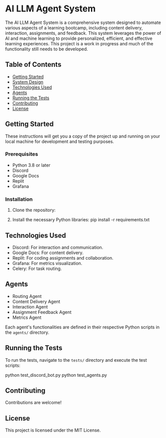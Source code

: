 # AI LLM Agent System

The AI LLM Agent System is a comprehensive system designed to automate various aspects of a learning bootcamp, including content delivery, interaction, assignments, and feedback. This system leverages the power of AI and machine learning to provide personalized, efficient, and effective learning experiences. This project is a work in progress and much of the functionality still needs to be developed. 

## Table of Contents
- [Getting Started](#getting-started)
- [System Design](#system-design)
- [Technologies Used](#technologies-used)
- [Agents](#agents)
- [Running the Tests](#running-the-tests)
- [Contributing](#contributing)
- [License](#license)

## Getting Started
These instructions will get you a copy of the project up and running on your local machine for development and testing purposes.

### Prerequisites
- Python 3.8 or later
- Discord
- Google Docs
- Replit
- Grafana

### Installation
1. Clone the repository:

2. Install the necessary Python libraries:
pip install -r requirements.txt

## Technologies Used
- Discord: For interaction and communication.
- Google Docs: For content delivery.
- Replit: For coding assignments and collaboration.
- Grafana: For metrics visualization.
- Celery: For task routing.


## Agents
- Routing Agent
- Content Delivery Agent
- Interaction Agent
- Assignment Feedback Agent
- Metrics Agent

Each agent's functionalities are defined in their respective Python scripts in the `agents/` directory.

## Running the Tests
To run the tests, navigate to the `tests/` directory and execute the test scripts:

python test_discord_bot.py
python test_agents.py


## Contributing
Contributions are welcome!

## License
This project is licensed under the MIT License.
